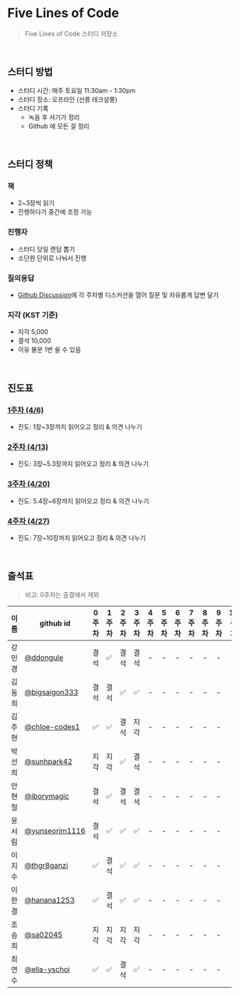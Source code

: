 # Five Lines of Code

> Five Lines of Code 스터디 저장소

<br/>

## 스터디 방법

- 스터디 시간: 매주 토요일 11:30am - 1:30pm
- 스터디 장소: 오프라인 (선릉 테크살롱)
- 스터디 기록
  - 녹음 후 서기가 정리
  - Github 에 모든 걸 정리

<br/>

## 스터디 정책

### 책

- 2~3장씩 읽기
- 진행하다가 중간에 조정 가능

### 진행자

- 스터디 당일 랜덤 뽑기
- 소단원 단위로 나눠서 진행

### 질의응답

- [Github Discussion](https://github.com/elegant-functional-2023/five-lines-of-code/discussions)에 각 주차별 디스커션을 열어 질문 및 자유롭게 답변 달기

### 지각 (KST 기준)

- 지각 5,000
- 결석 10,000
- 이유 불문 1번 쉴 수 있음

<br/>

## 진도표

### [1주차 (4/6)](https://github.com/elegant-functional-2023/five-lines-of-code/discussions/2)

- 진도: 1장~3장까지 읽어오고 정리 & 의견 나누기

### [2주차 (4/13)](https://github.com/elegant-functional-2023/five-lines-of-code/discussions/4)

- 진도: 3장~5.3장까지 읽어오고 정리 & 의견 나누기

### [3주차 (4/20)](https://github.com/elegant-functional-2023/five-lines-of-code/discussions/5)

- 진도: 5.4장~6장까지 읽어오고 정리 & 의견 나누기

### [4주차 (4/27)](https://github.com/elegant-functional-2023/five-lines-of-code/discussions/6)

- 진도: 7장~10장까지 읽어오고 정리 & 의견 나누기

<br/>

## 출석표

> 비고: 0주차는 출결에서 제외

|  이름  |                   github id                        |  0주차  |  1주차  |  2주차  |  3주차  |  4주차  |  5주차  |  6주차  |  7주차  |  8주차  |  9주차  |  10주차  |
| ----- | -------------------------------------------------- | :----: | :----: | :----: | :----: | :----: | :----: | :----: | :----: | :----: | :----: | :----: |
| 강민경 | [@ddongule](https://github.com/ddongule)            |   결석   |   ✅    |   결석   |   결석   |   -   |   -   |   -   |   -   |   -   |   -   |   -   |
| 김동희 | [@bigsaigon333](https://github.com/bigsaigon333)    |   결석   |   결석   |   ✅    |   ✅    |   -   |   -   |   -   |   -   |   -   |   -   |   -   |
| 김주현 | [@chloe-codes1](https://github.com/chloe-codes1)    |   ✅    |   ✅    |   결석   |   지각   |   -   |   -   |   -   |   -   |   -   |   -   |   -   |
| 박선희 | [@sunhpark42](https://github.com/sunhpark42)        |   지각   |   지각   |   ✅    |   결석   |   -   |   -   |   -   |   -   |   -   |   -   |   -   |
| 안현철 | [@iborymagic](https://github.com/iborymagic)        |   결석   |   ✅    |   결석   |   결석   |   -   |   -   |   -   |   -   |   -   |   -   |   -   |
| 윤서림 | [@yunseorim1116](https://github.com/yunseorim1116)  |   결석   |   ✅    |   ✅    |   ✅    |   -   |   -   |   -   |   -   |   -   |   -   |   -   |
| 이지수 | [@thgr8ganzi](https://github.com/thgr8ganzi)        |   ✅    |   결석   |   ✅    |   ✅    |   -   |   -   |   -   |   -   |   -   |   -   |   -   |
| 이한결 | [@hanana1253](https://github.com/hanana1253)        |   ✅    |   결석   |   ✅    |   ✅    |   -   |   -   |   -   |   -   |   -   |   -   |   -   |
| 조승희 | [@sa02045](https://github.com/sa02045)              |   지각   |   지각   |   지각   |   지각   |   -   |   -   |   -   |   -   |   -   |   -   |   -   |
| 최연수 | [@ella-yschoi](https://github.com/ella-yschoi)      |   ✅    |   ✅    |   결석   |   ✅    |   -   |   -   |   -   |   -   |   -   |   -   |   -   |
